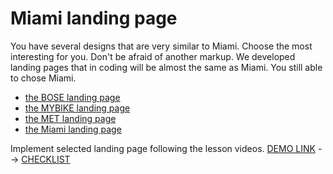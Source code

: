 # Miami landing page

You have several designs that are very similar to Miami. Choose the most interesting for you. Don't be afraid of another markup. We developed landing pages that in coding will be almost the same as Miami. You still able to chose Miami. 

- [the BOSE landing page](https://www.figma.com/file/OMjQNb3hg1LKMV4OwyQ3Ao/BOSE?node-id=0%3A1)
- [the MYBIKE landing page](https://www.figma.com/file/Ic3SlZjkATYaS7uTifZAIk/BIKE?node-id=0%3A1)
- [the MET landing page](https://www.figma.com/file/lSR1m42L9YwzQwzzxKwHpw/THE-MET?node-id=0%3A1)  
- [the Miami landing page](https://www.figma.com/file/nHz8bflIwJaWP3P99vKTH5/miami_home_new?node-id=16033%3A3)

Implement selected landing page following the lesson videos.
[DEMO LINK](https://oleg-zolkiewskyi.github.io/layout_miami/)
--> [CHECKLIST](https://github.com/mate-academy/layout_miami/blob/master/checklist.md)
